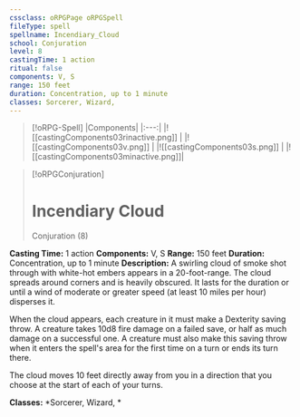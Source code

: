 ```yaml
---
cssclass: oRPGPage oRPGSpell
fileType: spell
spellname: Incendiary_Cloud
school: Conjuration
level: 8
castingTime: 1 action
ritual: false
components: V, S
range: 150 feet
duration: Concentration, up to 1 minute
classes: Sorcerer, Wizard,
---
```

> [!oRPG-Spell]
> |Components|
> |:---:|
> |![[castingComponents03rinactive.png]] |
> |![[castingComponents03v.png]] |
> |![[castingComponents03s.png]] |
> |![[castingComponents03minactive.png]]|

> [!oRPGConjuration]
>#  Incendiary Cloud
> Conjuration  (8)

**Casting Time:** 1 action
**Components:** V, S
**Range:** 150 feet
**Duration:**  Concentration, up to 1 minute
**Description:**
A swirling cloud of smoke shot through with white-hot embers appears in a 20-foot-range. The cloud spreads around corners and is heavily obscured. It lasts for the duration or until a wind of moderate or greater speed (at least 10 miles per hour) disperses it.



 When the cloud appears, each creature in it must make a Dexterity saving throw. A creature takes 10d8 fire damage on a failed save, or half as much damage on a successful one. A creature must also make this saving throw when it enters the spell's area for the first time on a turn or ends its turn there.



 The cloud moves 10 feet directly away from you in a direction that you choose at the start of each of your turns.



**Classes:**  *Sorcerer, Wizard, *


